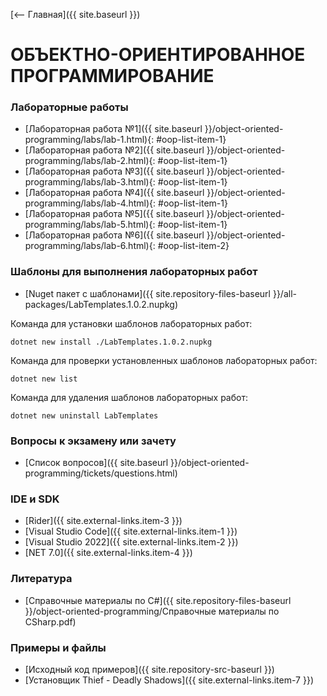 [⟵ Главная]({{ site.baseurl }})

# **ОБЪЕКТНО-ОРИЕНТИРОВАННОЕ ПРОГРАММИРОВАНИЕ**

### **Лабораторные работы**

* [Лабораторная работа №1]({{ site.baseurl }}/object-oriented-programming/labs/lab-1.html){: #oop-list-item-1}
* [Лабораторная работа №2]({{ site.baseurl }}/object-oriented-programming/labs/lab-2.html){: #oop-list-item-1}
* [Лабораторная работа №3]({{ site.baseurl }}/object-oriented-programming/labs/lab-3.html){: #oop-list-item-1}
* [Лабораторная работа №4]({{ site.baseurl }}/object-oriented-programming/labs/lab-4.html){: #oop-list-item-1}
* [Лабораторная работа №5]({{ site.baseurl }}/object-oriented-programming/labs/lab-5.html){: #oop-list-item-1}
* [Лабораторная работа №6]({{ site.baseurl }}/object-oriented-programming/labs/lab-6.html){: #oop-list-item-2}

### **Шаблоны для выполнения лабораторных работ**

* [Nuget пакет с шаблонами]({{ site.repository-files-baseurl }}/all-packages/LabTemplates.1.0.2.nupkg)

Команда для установки шаблонов лабораторных работ:

```console
dotnet new install ./LabTemplates.1.0.2.nupkg
```

Команда для проверки установленных шаблонов лабораторных работ:

```console
dotnet new list
```

Команда для удаления шаблонов лабораторных работ:

```console
dotnet new uninstall LabTemplates
```

### **Вопросы к экзамену или зачету**
* [Список вопросов]({{ site.baseurl }}/object-oriented-programming/tickets/questions.html)

### **IDE и SDK**
* [Rider]({{ site.external-links.item-3 }})
* [Visual Studio Code]({{ site.external-links.item-1 }})
* [Visual Studio 2022]({{ site.external-links.item-2 }})
* [NET 7.0]({{ site.external-links.item-4 }})

### **Литература**
* [Справочные материалы по C#]({{ site.repository-files-baseurl }}/object-oriented-programming/Справочные материалы по CSharp.pdf)

### **Примеры и файлы**
* [Исходный код примеров]({{ site.repository-src-baseurl }})
* [Установщик Thief - Deadly Shadows]({{ site.external-links.item-7 }})
